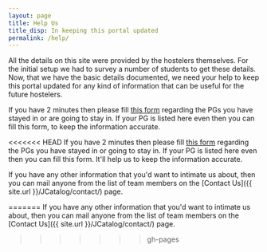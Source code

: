 ```yaml
---
layout: page
title: Help Us
title_disp: In keeping this portal updated
permalink: /help/
---
```


All the details on this site were provided by the hostelers themselves. For the initial setup we had to survey a number of students to get these details. Now, that we have the basic details documented, we need your help to keep this portal updated for any kind of information that can be useful for the future hostelers.

If you have 2 minutes then please fill [this form](http://tinyurl.com/helpusform) regarding the PGs you have stayed in or are going to stay in. If your PG is listed here even then you can fill this form, to keep the information accurate.

<<<<<<< HEAD
If you have 2 minutes then please fill [this form](http://tinyurl.com/helpusform) regarding the PGs you have stayed in or going to stay in. If your PG is listed here even then you can fill this form. It'll help us to keep the information accurate.

If you have any other information that you'd want to intimate us about, then you can mail anyone from the list of team members on the [Contact Us]({{ site.url }}/JCatalog/contact/) page.

=======
If you have any other information that you'd want to intimate us about, then you can mail anyone from the list of team members on the [Contact Us]({{ site.url }}/JCatalog/contact/) page.
>>>>>>> gh-pages
